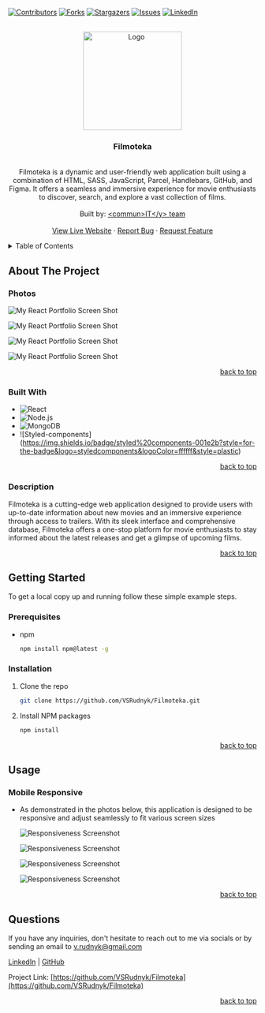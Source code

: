 <a name="readme-top"></a>

  <!-- PROJECT SHIELDS -->

[![Contributors][contributors-shield]][contributors-url] [![Forks][forks-shield]][forks-url]
[![Stargazers][stars-shield]][stars-url] [![Issues][issues-shield]][issues-url]
[![LinkedIn][linkedin-shield]][linkedin-url]

  <!-- PROJECT LOGO -->

  <br />
  <div align="center">
    <a href="https://github.com/VSRudnyk/Filmoteka">
      <img src="src/images/logo.svg" alt="Logo" width="200" height="200">
    </a>
    <h3 align="center">Filmoteka</h3>
    <p align="center">
    <br/>
Filmoteka is a dynamic and user-friendly web application built using a combination of HTML, SASS, JavaScript, Parcel, Handlebars, GitHub, and Figma. It offers a seamless and immersive experience for movie enthusiasts to discover, search, and explore a vast collection of films. <br/>
      <br/>
      Built by: <a href="https://github.com/VSRudnyk/Filmoteka/graphs/contributors">&lt;commun&gt;IT&lt;/y&gt; team</a>
      <br/>
      <br/>
      <a href="https://vsrudnyk.github.io/Filmoteka/">View Live Website</a>
      ·
      <a href="https://github.com/VSRudnyk/Filmoteka/issues">Report Bug</a>
      ·
      <a href="https://github.com/VSRudnyk/Filmoteka/issues">Request Feature</a>
    </p>
  </div>
  
  <!-- TABLE OF CONTENTS -->

  <details>
    <summary>Table of Contents</summary>
    <ol>
      <li>
        <a href="#about-the-project">About The Project</a>
        <ul>
          <li><a href="#photos">Photos</a></li>
          <li><a href="#built-with">Built With</a></li>
          <li><a href="#description">Description</a></li>
        </ul>
      </li>
      <li>
          <a href="#getting-started">Getting Started</a>
        <ul>
          <li><a href="#prerequisites">Prerequisites</a></li>
          <li><a href="#installation">Installation</a></li>
        </ul>
      </li>
      <li>
          <a href="#usage">Usage</a>
        <ul>
          <li><a href="#mobile-responsive">Mobile Responsive</a></li>
        </ul>
      </li>
      <li><a href="#questions">Questions</a></li>
    </ol>
  </details>
  
  <!-- ABOUT THE PROJECT -->
  
  ## About The Project
  
  ### Photos
  
![My React Portfolio Screen Shot][product-screenshot]

![My React Portfolio Screen Shot][product-screenshot2]

![My React Portfolio Screen Shot][product-screenshot3]

![My React Portfolio Screen Shot][product-screenshot4]

  <p align="right"><a href="#readme-top">back to top</a></p>
  
  ### Built With
  
  - ![React](https://img.shields.io/badge/React-20232A?style=for-the-badge&logo=React&logoColor=61DAFB&style=plastic)
  - ![Node.js](https://img.shields.io/badge/NODE.JS-91c63d?style=for-the-badge&logo=node.js&logoColor=white&style=plastic)
  - ![MongoDB](https://img.shields.io/badge/MongoDB-001e2b?style=for-the-badge&logo=mongodb&logoColor=00ed64&style=plastic)
  - ![Styled-components] (https://img.shields.io/badge/styled%20components-001e2b?style=for-the-badge&logo=styledcomponents&logoColor=ffffff&style=plastic)

  <p align="right"><a href="#readme-top">back to top</a></p>
  
  ### Description
  
Filmoteka is a cutting-edge web application designed to provide users with up-to-date information about new movies and an immersive experience through access to trailers. With its sleek interface and comprehensive database, Filmoteka offers a one-stop platform for movie enthusiasts to stay informed about the latest releases and get a glimpse of upcoming films.
  
  <p align="right"><a href="#readme-top">back to top</a></p>

<!-- GETTING STARTED -->

## Getting Started

To get a local copy up and running follow these simple example steps.

### Prerequisites

- npm
  ```sh
  npm install npm@latest -g
  ```

### Installation

1. Clone the repo
   ```sh
   git clone https://github.com/VSRudnyk/Filmoteka.git
   ```
2. Install NPM packages
   ```sh
   npm install
   ```

  <p align="right"><a href="#readme-top">back to top</a></p>
  
  <!-- USAGE EXAMPLES -->
  
  ## Usage  
  ### Mobile Responsive
  
  - As demonstrated in the photos below, this application is designed to be responsive and adjust seamlessly to fit various screen sizes
  
    ![Responsiveness Screenshot][responsive-screenshot]
    
    ![Responsiveness Screenshot][responsive-screenshot2]

    ![Responsiveness Screenshot][responsive-screenshot3]

    ![Responsiveness Screenshot][responsive-screenshot4]

  <p align="right"><a href="#readme-top">back to top</a></p>
  
  
<!-- QUESTIONS -->
  
## Questions

If you have any inquiries, don't hesitate to reach out to me via socials or by sending an email to
<a href="mailto:v.rudnyk@gmail.com">v.rudnyk@gmail.com</a>

<a href="https://www.linkedin.com/in/vladimir-rudnyk">LinkedIn</a> |
<a href="https://github.com/VSRudnyk/">GitHub</a>

Project Link: [https://github.com/VSRudnyk/Filmoteka](https://github.com/VSRudnyk/Filmoteka)

  <p align="right"><a href="#readme-top">back to top</a></p>
  
  <!-- MARKDOWN LINKS & IMAGES -->

[contributors-shield]:
  https://img.shields.io/github/contributors/VSRudnyk/Filmoteka.svg?style=for-the-badge
[contributors-url]: https://github.com/VSRudnyk/Filmoteka/graphs/contributors
[forks-shield]: https://img.shields.io/github/forks/VSRudnyk/Filmoteka.svg?style=for-the-badge
[forks-url]: https://github.com/VSRudnyk/Filmoteka/network/members
[stars-shield]: https://img.shields.io/github/stars/VSRudnyk/Filmoteka.svg?style=for-the-badge
[stars-url]: https://github.com/VSRudnyk/Filmoteka/stargazers
[issues-shield]: https://img.shields.io/github/issues/VSRudnyk/Filmoteka.svg?style=for-the-badge
[issues-url]: https://github.com/VSRudnyk/Filmoteka/issues
[linkedin-shield]:
  https://img.shields.io/badge/-LinkedIn-black.svg?style=for-the-badge&logo=linkedin&colorB=555
[linkedin-url]: https://www.linkedin.com/in/vladimir-rudnyk

  <!-- UPDATE PLACEHOLDER IMAGES HERE -->

[product-screenshot]: src/images/screenshot.png
[product-screenshot2]: src/images/screenshot2.png
[product-screenshot3]: src/images/screenshot3.png
[product-screenshot4]: src/images/screenshot4.png
[responsive-screenshot]: src/images/mobile-screenshot.png
[responsive-screenshot2]: src/images/mobile-screenshot2.png
[responsive-screenshot3]: src/images/mobile-screenshot3.png
[responsive-screenshot4]: src/images/mobile-screenshot4.png
